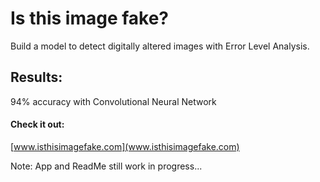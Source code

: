 # Is this image fake?

Build a model to detect digitally altered images with Error Level Analysis.

## Results:
94% accuracy with Convolutional Neural Network

#### Check it out:

[www.isthisimagefake.com](www.isthisimagefake.com)

Note: App and ReadMe still work in progress...
